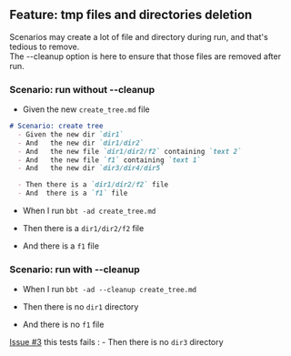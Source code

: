 ## Feature: tmp files and directories deletion

Scenarios may create a lot of file and directory during run, and that's tedious to remove.  
The --cleanup option is here to ensure that those files are removed after run.

### Scenario: run without --cleanup

- Given the new `create_tree.md` file
```md
# Scenario: create tree
  - Given the new dir `dir1`
  - And   the new dir `dir1/dir2`
  - And   the new file `dir1/dir2/f2` containing `text 2`
  - And   the new file `f1` containing `text 1`
  - And   the new dir `dir3/dir4/dir5`

  - Then there is a `dir1/dir2/f2` file
  - And  there is a `f1` file
```

- When I run `bbt -ad create_tree.md`

- Then there is a `dir1/dir2/f2` file
- And  there is a `f1` file

### Scenario: run with --cleanup

- When I run `bbt -ad --cleanup create_tree.md`

- Then there is no `dir1` directory
- And  there is no `f1` file

[Issue #3](https://github.com/LionelDraghi/bbt/issues/3) this tests fails : - Then there is no `dir3` directory
